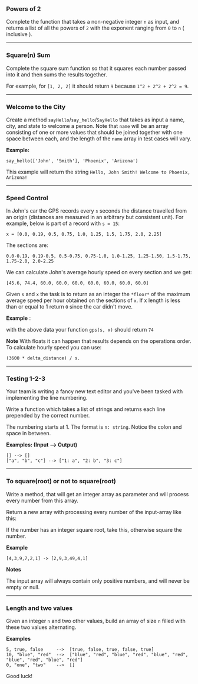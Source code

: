 ### Powers of 2

Complete the function that takes a non-negative integer ```n``` as input, and returns a list of all the powers of ```2``` with
the exponent ranging from ```0``` to ```n``` ( inclusive ).

---

### Square(n) Sum

Complete the square sum function so that it squares each number passed into it and then sums the results together.

For example, for ```[1, 2, 2]``` it should return ```9``` because ```1^2 + 2^2 + 2^2 = 9```.

---

### Welcome to the City

Create a method ```sayHello```/```say_hello```/```SayHello``` that takes as input a name, city, and state to welcome a person. Note that ```name``` will be an array consisting of one or more values that should be joined together with one space between each, and the length of the ```name``` array in test cases will vary.

**Example:**

```say_hello(['John', 'Smith'], 'Phoenix', 'Arizona')```

This example will return the string ```Hello, John Smith! Welcome to Phoenix, Arizona!```

---

### Speed Control

In John's car the GPS records every ```s``` seconds the distance travelled from an origin (distances are measured in an arbitrary but consistent unit). For example, below is part of a record with ```s = 15```:

```x = [0.0, 0.19, 0.5, 0.75, 1.0, 1.25, 1.5, 1.75, 2.0, 2.25]```

The sections are:

```0.0-0.19, 0.19-0.5, 0.5-0.75, 0.75-1.0, 1.0-1.25, 1.25-1.50, 1.5-1.75, 1.75-2.0, 2.0-2.25```

We can calculate John's average hourly speed on every section and we get:

```[45.6, 74.4, 60.0, 60.0, 60.0, 60.0, 60.0, 60.0, 60.0]```

Given ```s``` and ```x``` the task is to return as an integer the ```*floor*``` of the maximum average speed per hour obtained on the sections of ```x```. If x length is less than or equal to 1 return ```0``` since the car didn't move.

**Example** :

with the above data your function ```gps(s, x)``` should return ```74```

**Note**
With floats it can happen that results depends on the operations order. To calculate hourly speed you can use:

```(3600 * delta_distance) / s.```

---

### Testing 1-2-3

Your team is writing a fancy new text editor and you've been tasked with implementing the line numbering.

Write a function which takes a list of strings and returns each line prepended by the correct number.

The numbering starts at 1. The format is ```n: string```. Notice the colon and space in between.

**Examples: (Input --> Output)**

```
[] --> []
["a", "b", "c"] --> ["1: a", "2: b", "3: c"]
```

---

### To square(root) or not to square(root)

Write a method, that will get an integer array as parameter and will process every number from this array.

Return a new array with processing every number of the input-array like this:

If the number has an integer square root, take this, otherwise square the number.

**Example**

```[4,3,9,7,2,1] -> [2,9,3,49,4,1]```

**Notes**

The input array will always contain only positive numbers, and will never be empty or null.

---

### Length and two values

Given an integer ```n``` and two other values, build an array of size ```n``` filled with these two values alternating.

**Examples**
```
5, true, false     -->  [true, false, true, false, true]
10, "blue", "red"  -->  ["blue", "red", "blue", "red", "blue", "red", "blue", "red", "blue", "red"]
0, "one", "two"    -->  []
```

Good luck!
